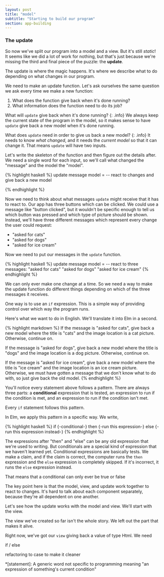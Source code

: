 ```yaml
---
layout: post
title: "model"
subtitle: "Starting to build our program"
section: app-building
---
```


### The update

So now we've split our program into a model and a view. But it's still *static*! It seems like we did a lot of work for nothing, but that's just because we're missing the third and final piece of the puzzle: the **update**.

The update is where the magic happens. It's where we describe what to do depending on what changes in our program. 

We need to make an update function. Let's ask ourselves the same question we ask every time we make a new function:
  1. What does the function give back when it's done running?
  2. What information does the function need to do its job?

What will `update` give back when it's done running?
{: .info}
We always keep the current state of the program in the model, so it makes sense to have `update` give back a new model when it's done running.

What does `update` need in order to give us back a new model? 
{: .info}
It needs to know *what changed*, and it needs the *current model* so that it can change it. That means `update` will have two inputs.

Let's write the skeleton of the function and then figure out the details after. We need a single word for each input, so we'll call what changed the "message" and the model the "model".

{% highlight haskell %}
update message model =
  -- react to changes and give back a new model

{% endhighlight %}

Now we need to think about what messages `update` might receive that it has to react to. Our app has three buttons which can be clicked. We could use a message like "button clicked", but it wouldn't be specific enough to tell us which button was pressed and which type of picture should be shown. Instead, we'll have three different messages which represent every change the user could request:
  * "asked for cats"
  * "asked for dogs"
  * "asked for ice cream"

Now we need to put our messages in the `update` function.

{% highlight haskell %}
update message model =
  -- react to three messages:
  "asked for cats"
  "asked for dogs"
  "asked for ice cream"
{% endhighlight %}

We can only ever make one change at a time. So we need a way to make the update function do different things depending on which of the three messages it receives.

One way is to use an `if` expression. This is a simple way of providing control over which way the program runs.

Here's what we want to do in English. We'll translate it into Elm in a second.

{% highlight markdown %}
If the message is "asked for cats", give back a new model where the title is "cats" and the image location is a cat picture. Otherwise, continue on.

If the message is "asked for dogs", give back a new model where the title is "dogs" and the image location is a dog picture. Otherwise, continue on.

If the message is "asked for ice cream", give back a new model where the title is "ice cream" and the image location is an ice cream picture. Otherwise, we must have gotten a message that we don't know what to do with, so just give back the old model.
{% endhighlight %}

You'll notice every statement above follows a pattern. There are always three parts: a **conditional** expression that is tested, an expression to run if the condition is met, and an expression to run if the condition isn't met.

Every `if` statement follows this pattern.

In Elm, we apply this pattern in a specific way. We write,

{% highlight haskell %}
if {-conditional-} then {-run this expression-} else {-run this expression instead-}
{% endhighlight %}

The expressions after "then" and "else" can be any old expression that we're used to writing. But conditionals are a special kind of expression that we haven't learned yet. Conditional expressions are basically tests. We make a claim, and if the claim is correct, the computer runs the `then` expression and the `else` expression is completely skipped. If it's incorrect, it runs the `else` expression instead. 

That means that a conditional can only ever be true or false


The key point here is that the model, view, and update work together to react to changes. It's hard to talk about each component separately, because they're all dependent on one another.

Let's see how the update works with the model and view. We'll start with the view.

The view we've created so far isn't the whole story. We left out the part that makes it alive. 

Right now, we've got our `view` giving back a value of type Html. We need 

if / else

refactoring to case to make it cleaner

*[statement]: A generic word not specific to programming meaning "an expression of something's current condition"
